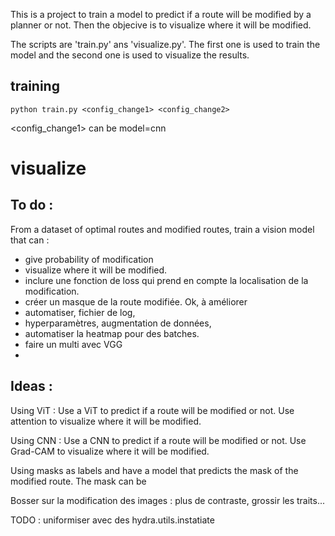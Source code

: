 This is a project to train a model to predict if a route will be modified by a planner or not. Then the objecive is to visualize where it will be modified.

The scripts are 'train.py' ans 'visualize.py'. The first one is used to train the model and the second one is used to visualize the results.

## training
    python train.py <config_change1> <config_change2>
<config_change1> can be model=cnn


# visualize


## To do : 
From a dataset of optimal routes and modified routes, train a vision model that can :
- give probability of modification
- visualize where it will be modified.
- inclure une fonction de loss qui prend en compte la localisation de la modification.
- créer un masque de la route modifiée. Ok, à améliorer
- automatiser, fichier de log, 
- hyperparamètres, augmentation de données,
- automatiser la heatmap pour des batches.
- faire un multi avec VGG
- 

## Ideas : 
Using ViT : Use a ViT to predict if a route will be modified or not. Use attention to visualize where it will be modified.

Using CNN : Use a CNN to predict if a route will be modified or not. Use Grad-CAM to visualize where it will be modified.

Using masks as labels and have a model that predicts the mask of the modified route. The mask can be 



Bosser sur la modification des images : plus de contraste, grossir les traits...

TODO : uniformiser avec des hydra.utils.instatiate